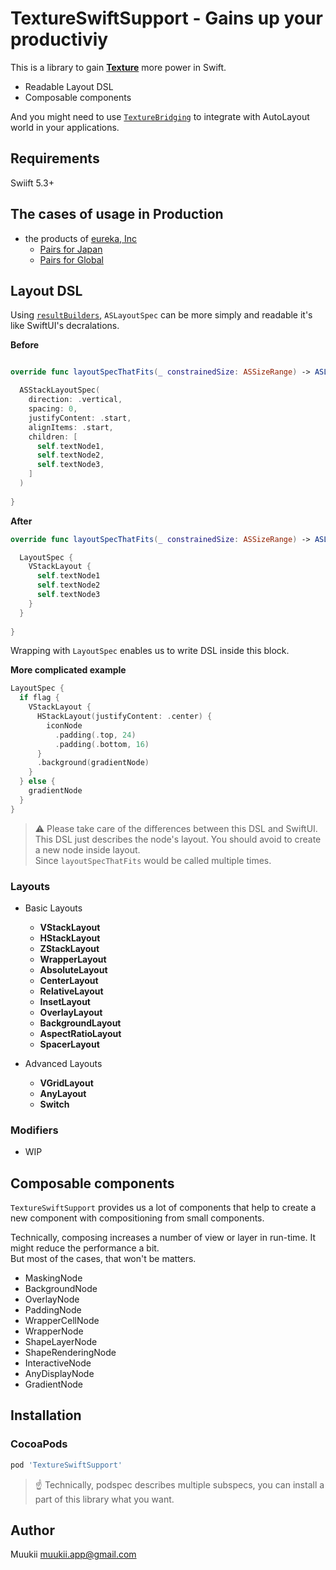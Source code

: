 # TextureSwiftSupport - Gains up your productiviy

This is a library to gain **[Texture](http://texturegroup.org/)** more power in Swift.

* Readable Layout DSL
* Composable components

And you might need to use [`TextureBridging`](https://github.com/TextureCommunity/TextureBridging) to integrate with AutoLayout world in your applications.

## Requirements

Swiift 5.3+

## The cases of usage in Production

- the products of [eureka, Inc](https://eure.jp)
  - [Pairs for Japan](https://apps.apple.com/jp/app/id583376064)
  - [Pairs for Global](https://apps.apple.com/tw/app/id825433065)

## Layout DSL

Using [`resultBuilders`](https://github.com/apple/swift-evolution/blob/main/proposals/0289-result-builders.md), `ASLayoutSpec` can be more simply and readable it's like SwiftUI's decralations.

**Before**

```swift

override func layoutSpecThatFits(_ constrainedSize: ASSizeRange) -> ASLayoutSpec {

  ASStackLayoutSpec(
    direction: .vertical,
    spacing: 0,
    justifyContent: .start,
    alignItems: .start,
    children: [
      self.textNode1,
      self.textNode2,
      self.textNode3,
    ]
  )
  
}
```

**After**

```swift
override func layoutSpecThatFits(_ constrainedSize: ASSizeRange) -> ASLayoutSpec {

  LayoutSpec {
    VStackLayout {
      self.textNode1
      self.textNode2
      self.textNode3
    }
  }
  
}
```

Wrapping with `LayoutSpec` enables us to write DSL inside this block.


**More complicated example**

```swift
LayoutSpec {
  if flag {
    VStackLayout {
      HStackLayout(justifyContent: .center) {
        iconNode
          .padding(.top, 24)
          .padding(.bottom, 16)
      }
      .background(gradientNode)
    }
  } else {
    gradientNode
  }
}
```

> ⚠️ Please take care of the differences between this DSL and SwiftUI.  
> This DSL just describes the node's layout. You should avoid to create a new node inside layout.  
> Since `layoutSpecThatFits` would be called multiple times.

### Layouts

* Basic Layouts
  * **VStackLayout**
  * **HStackLayout**
  * **ZStackLayout**
  * **WrapperLayout**
  * **AbsoluteLayout**
  * **CenterLayout**
  * **RelativeLayout**
  * **InsetLayout**
  * **OverlayLayout**
  * **BackgroundLayout**
  * **AspectRatioLayout**
  * **SpacerLayout**

* Advanced Layouts
  * **VGridLayout**
  * **AnyLayout**
  * **Switch**

### Modifiers

- WIP

## Composable components

`TextureSwiftSupport` provides us a lot of components that help to create a new component with compositioning from small components.

Technically, composing increases a number of view or layer in run-time. It might reduce the performance a bit.  
But most of the cases, that won't be matters.

* MaskingNode
* BackgroundNode
* OverlayNode
* PaddingNode
* WrapperCellNode
* WrapperNode
* ShapeLayerNode
* ShapeRenderingNode
* InteractiveNode
* AnyDisplayNode
* GradientNode

## Installation

### CocoaPods

```ruby
pod 'TextureSwiftSupport'
```

> ☝️ Technically, podspec describes multiple subspecs, you can install a part of this library what you want.

## Author

Muukii <muukii.app@gmail.com>
